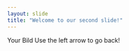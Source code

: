 ```yaml
---
layout: slide
title: "Welcome to our second slide!"
---
```

Your Bild
Use the left arrow to go back!
